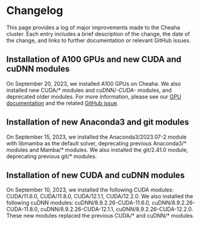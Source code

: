 # Changelog

This page provides a log of major improvements made to the Cheaha cluster. Each entry includes a brief description of the change, the date of the change, and links to further documentation or relevant GitHub issues.

## Installation of A100 GPUs and new CUDA and cuDNN modules

On September 20, 2023, we installed A100 GPUs on Cheaha. We also installed new CUDA/* modules and cuDNN/*-CUDA-* modules, and deprecated older modules. For more information, please see our [GPU documentation](https://docs.rc.uab.edu/cheaha/slurm/gpu/) and the related [GitHub issue](https://github.com/uabrc/uabrc.github.io/issues/604).

## Installation of new Anaconda3 and git modules

On September 15, 2023, we installed the Anaconda3/2023.07-2 module with libmamba as the default solver, deprecating previous Anaconda3/* modules and Mamba/* modules. We also installed the git/2.41.0 module, deprecating previous git/* modules.

## Installation of new CUDA and cuDNN modules

On September 10, 2023, we installed the following CUDA modules: CUDA/11.6.0, CUDA/11.8.0, CUDA/12.1.1, CUDA/12.2.0. We also installed the following cuDNN modules: cuDNN/8.9.2.26-CUDA-11.6.0, cuDNN/8.9.2.26-CUDA-11.8.0, cuDNN/8.9.2.26-CUDA-12.1.1, cuDNN/8.9.2.26-CUDA-12.2.0. These new modules replaced the previous CUDA/* and cuDNN/* modules.
